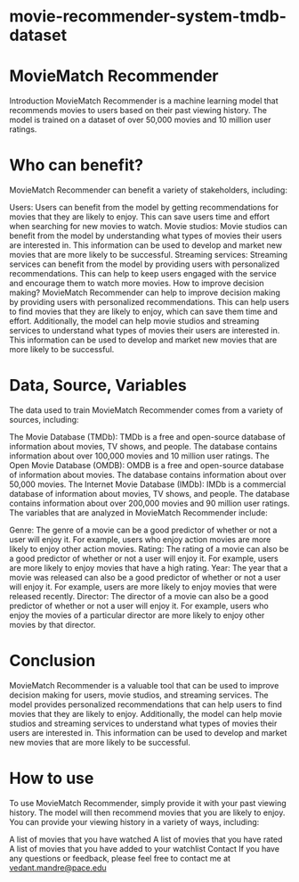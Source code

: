 # movie-recommender-system-tmdb-dataset

# MovieMatch Recommender
Introduction
MovieMatch Recommender is a machine learning model that recommends movies to users based on their past viewing history. The model is trained on a dataset of over 50,000 movies and 10 million user ratings.

# Who can benefit?
MovieMatch Recommender can benefit a variety of stakeholders, including:

Users: Users can benefit from the model by getting recommendations for movies that they are likely to enjoy. This can save users time and effort when searching for new movies to watch.
Movie studios: Movie studios can benefit from the model by understanding what types of movies their users are interested in. This information can be used to develop and market new movies that are more likely to be successful.
Streaming services: Streaming services can benefit from the model by providing users with personalized recommendations. This can help to keep users engaged with the service and encourage them to watch more movies.
How to improve decision making?
MovieMatch Recommender can help to improve decision making by providing users with personalized recommendations. This can help users to find movies that they are likely to enjoy, which can save them time and effort. Additionally, the model can help movie studios and streaming services to understand what types of movies their users are interested in. This information can be used to develop and market new movies that are more likely to be successful.

# Data, Source, Variables
The data used to train MovieMatch Recommender comes from a variety of sources, including:

The Movie Database (TMDb): TMDb is a free and open-source database of information about movies, TV shows, and people. The database contains information about over 100,000 movies and 10 million user ratings.
The Open Movie Database (OMDB): OMDB is a free and open-source database of information about movies. The database contains information about over 50,000 movies.
The Internet Movie Database (IMDb): IMDb is a commercial database of information about movies, TV shows, and people. The database contains information about over 200,000 movies and 90 million user ratings.
The variables that are analyzed in MovieMatch Recommender include:

Genre: The genre of a movie can be a good predictor of whether or not a user will enjoy it. For example, users who enjoy action movies are more likely to enjoy other action movies.
Rating: The rating of a movie can also be a good predictor of whether or not a user will enjoy it. For example, users are more likely to enjoy movies that have a high rating.
Year: The year that a movie was released can also be a good predictor of whether or not a user will enjoy it. For example, users are more likely to enjoy movies that were released recently.
Director: The director of a movie can also be a good predictor of whether or not a user will enjoy it. For example, users who enjoy the movies of a particular director are more likely to enjoy other movies by that director.

# Conclusion
MovieMatch Recommender is a valuable tool that can be used to improve decision making for users, movie studios, and streaming services. The model provides personalized recommendations that can help users to find movies that they are likely to enjoy. Additionally, the model can help movie studios and streaming services to understand what types of movies their users are interested in. This information can be used to develop and market new movies that are more likely to be successful.

# How to use
To use MovieMatch Recommender, simply provide it with your past viewing history. The model will then recommend movies that you are likely to enjoy. You can provide your viewing history in a variety of ways, including:

A list of movies that you have watched
A list of movies that you have rated
A list of movies that you have added to your watchlist
Contact
If you have any questions or feedback, please feel free to contact me at vedant.mandre@pace.edu
